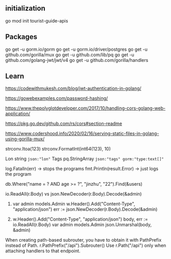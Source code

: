 ## initialization

go mod init tourist-guide-apis

## Packages

go get -u gorm.io/gorm
go get -u gorm.io/driver/postgres
go get -u github.com/gorilla/mux
go get -u github.com/lib/pq
go get -u github.com/golang-jwt/jwt/v4
go get -u github.com/gorilla/handlers

## Learn

https://codewithmukesh.com/blog/jwt-authentication-in-golang/

https://gowebexamples.com/password-hashing/

https://www.thepolyglotdeveloper.com/2017/10/handling-cors-golang-web-application/

https://pkg.go.dev/github.com/rs/cors#section-readme

https://www.codershood.info/2020/02/16/serving-static-files-in-golang-using-gorilla-mux/

strconv.Itoa(123)
strconv.FormatInt(int64(123), 10)

Lon string `json:"lon"`
Tags pq.StringArray `json:"tags" gorm:"type:text[]"`

log.Fatalln(err) -> stops the programs
fmt.Println(result.Error) -> just logs the program

db.Where("name = ? AND age >= ?", "jinzhu", "22").Find(&users)

io.ReadAll(r.Body) vs json.NewDecoder(r.Body).Decode(&admin)

1. var admin models.Admin
   w.Header().Add("Content-Type", "application/json")
   err := json.NewDecoder(r.Body).Decode(&admin)

2. w.Header().Add("Content-Type", "application/json")
   body, err := io.ReadAll(r.Body)
   var admin models.Admin
   json.Unmarshal(body, &admin)

When creating path-based subrouter, you have to obtain it with PathPrefix instead of Path.
r.PathPrefix("/api").Subrouter()
Use r.Path("/api") only when attaching handlers to that endpoint.
